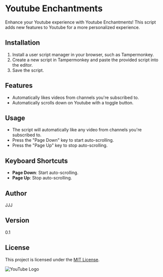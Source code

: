 # Youtube Enchantments 

Enhance your Youtube experience with Youtube Enchantments! This script adds new features to Youtube for a more personalized experience.

## Installation

1. Install a user script manager in your browser, such as Tampermonkey.
2. Create a new script in Tampermonkey and paste the provided script into the editor.
3. Save the script.

## Features

- Automatically likes videos from channels you're subscribed to.
- Automatically scrolls down on Youtube with a toggle button.

## Usage

- The script will automatically like any video from channels you're subscribed to.
- Press the "Page Down" key to start auto-scrolling.
- Press the "Page Up" key to stop auto-scrolling.

## Keyboard Shortcuts

- **Page Down**: Start auto-scrolling.
- **Page Up**: Stop auto-scrolling.

## Author

JJJ

## Version

0.1

## License

This project is licensed under the [MIT License](https://choosealicense.com/licenses/mit/).

![YouTube Logo](https://www.google.com/s2/favicons?sz=64&domain=youtube.com)